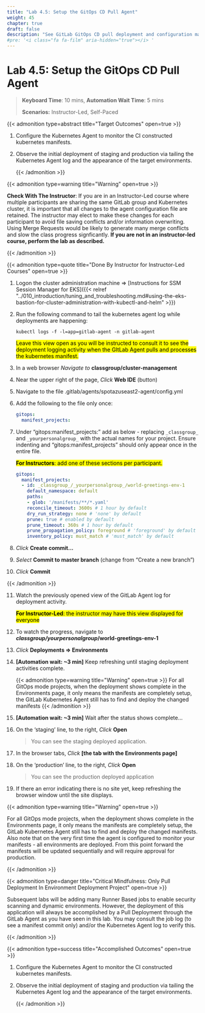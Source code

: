 ```yaml
---
title: "Lab 4.5: Setup the GitOps CD Pull Agent"
weight: 45
chapter: true
draft: false
description: "See GitLab GitOps CD pull deployment and configuration management in action."
#pre: '<i class="fa fa-film" aria-hidden="true"></i> '
---
```


# Lab 4.5: Setup the GitOps CD Pull Agent

> **Keyboard Time**: 10 mins, **Automation Wait Time**: 5 mins
>
> **Scenarios:** Instructor-Led, Self-Paced

{{< admonition type=abstract title="Target Outcomes" open=true >}}

1. Configure the Kubernetes Agent to monitor the CI constructed kubernetes manifests.

2. Observe the initial deployment of staging and production via tailing the Kubernetes Agent log and the appearance of the target environments.

   {{< /admonition >}}

{{< admonition type=warning title="Warning" open=true >}}

**Check With The Instructor**: If you are in an Instructor-Led course where multiple participants are sharing the same GitLab group and Kubernetes cluster, it is important that all changes to the agent configuration file are retained.  The instructor may elect to make these changes for each participant to avoid file saving conflicts and/or information overwriting. Using Merge Requests would be likely to generate many merge conflicts and slow the class progress signficantly. **If you are not in an instructor-led course, perform the lab as described.**

{{< /admonition >}}

{{< admonition type=quote title="Done By Instructor for Instructor-Led Courses" open=true >}}

1. Logon the cluster administration machine => [Instructions for SSM Session Manager for EKS]({{< relref "../010_introduction/tuning_and_troubleshooting.md#using-the-eks-bastion-for-cluster-administration-with-kubectl-and-helm" >}})

2. Run the following command to tail the kubernetes agent log while deployments are happening:

   `kubectl logs -f -l=app=gitlab-agent -n gitlab-agent`

    <mark class="hlgreen">Leave this view open as you will be instructed to consult it to see the deployment logging activity when the GItLab Agent pulls and processes the kubernetes manifest.</mark>

3. In a web browser *Navigate to* **classgroup/cluster-management**

2. Near the upper right of the page, *Click* **Web IDE** (button)

3. Navigate to the file .gitlab/agents/spotazuseast2-agent/config.yml

4. Add the following to the file only once:

   ```yaml
   gitops:
     manifest_projects:
   
   ```

5. Under “gitops:manifest_projects:” add as below - replacing `_classgroup_` and `_yourpersonalgroup_` with the actual names for your project. Ensure indenting and “gitops:manifest_projects” should only appear once in the entire file.
   
   <mark class="hlgreen">**For Instructors**: add one of these sections per participant.</mark>
   
   ````yaml
   gitops:
     manifest_projects:
     - id: _classgroup_/_yourpersonalgroup_/world-greetings-env-1
       default_namespace: default
       paths:
       - glob: '/manifests/**/*.yaml'
       reconcile_timeout: 3600s # 1 hour by default
       dry_run_strategy: none # 'none' by default
       prune: true # enabled by default
       prune_timeout: 360s # 1 hour by default
       prune_propagation_policy: foreground # 'foreground' by default
       inventory_policy: must_match # 'must_match' by default
   ````
   
6. *Click* **Create commit...**

7. *Select* **Commit to master branch** (change from “Create a new branch”)

8. *Click* **Commit**

{{< /admonition >}}

11. Watch the previously opened view of the GitLab Agent log for deployment activity.
    
    <mark class="hlgreen">**For Instructor-Led**: the instructor may have this view displayed for everyone</mark>
    
12. To watch the progress, navigate to ***classgroup/yourpersonalgroup*/world-greetings-env-1**

2. *Click* **Deployments => Environments**

3. **[Automation wait: ~3 min]** Keep refreshing until staging deployment activities complete.

   {{< admonition type=warning title="Warning" open=true >}}
   For all GitOps mode projects, when the deployment shows complete in the Environments page, it only means the manifests are completely setup, the GitLab Kubernetes Agent still has to find and deploy the changed manifests
   {{< /admonition >}}

4. **[Automation wait: ~3 min]** Wait after the status shows complete…

5. On the ‘staging’ line, to the right, *Click* **Open**

   > You can see the staging deployed application.

6. In the browser tabs, *Click* **[the tab with the Environments page]**

7. On the ‘production’ line, to the right, *Click* **Open**

   > You can see the production deployed application

8. If there an error indicating there is no site yet, keep refreshing the browser window until the site displays.

{{< admonition type=warning title="Warning" open=true >}}

For all GitOps mode projects, when the deployment shows complete in the Environments page, it only means the manifests are completely setup, the GitLab Kubernetes Agent still has to find and deploy the changed manifests. Also note that on the very first time the agent is configured to monitor your manifests - all environments are deployed. From this point forward the manifests will be updated sequentially and will require approval for production.

{{< /admonition >}}

{{< admonition type=danger title="Critical Mindfulness: Only Pull Deployment In Environment Deployment Project" open=true >}}

Subsequent labs will be adding many Runner Based jobs to enable security scanning and dynamic environments. However, the deployment of this application will always be accomplished by a Pull Deployment through the GitLab Agent as you have seen in this lab. You may consult the job log (to see a manifest commit only) and/or the Kubernetes Agent log to verify this.

{{< /admonition >}}

{{< admonition type=success title="Accomplished Outcomes" open=true >}}

1. Configure the Kubernetes Agent to monitor the CI constructed kubernetes manifests.

2. Observe the initial deployment of staging and production via tailing the Kubernetes Agent log and the appearance of the target environments.

   {{< /admonition >}}
